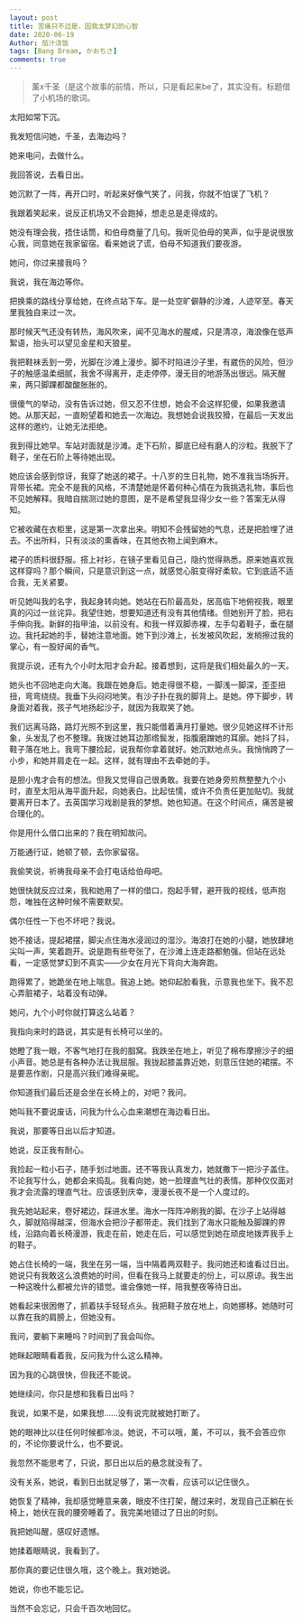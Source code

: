 ```yaml
---
layout: post
title: 苦痛只不过是，因我太梦幻的心智
date: 2020-06-19
Author: 茄汁浇饭 
tags: [Bang Dream, かおちさ]
comments: true
---
```


> 薰x千圣（是这个故事的前情，所以，只是看起来be了，其实没有。标题借了小机场的歌词。

太阳如常下沉。

我发短信问她，千圣，去海边吗？

她来电问，去做什么。

我回答说，去看日出。

她沉默了一阵，再开口时，听起来好像气笑了，问我，你就不怕误了飞机？

我跟着笑起来，说反正机场又不会跑掉，想走总是走得成的。

她没有理会我，捂住话筒，和伯母商量了几句。我听见伯母的笑声，似乎是说很放心我，同意她在我家留宿。看来她说了谎，伯母不知道我们要夜游。

她问，你过来接我吗？

我说，我在海边等你。

把换乘的路线分享给她，在终点站下车。是一处空旷僻静的沙滩，人迹罕至。春天里我独自来过一次。

那时候天气还没有转热，海风吹来，闻不见海水的腥咸，只是清凉，海浪像在低声絮语，抬头可以望见金星和天狼星。

我把鞋袜丢到一旁，光脚在沙滩上漫步。脚不时陷进沙子里，有崴伤的风险，但沙子的触感温柔细腻，我舍不得离开，走走停停，漫无目的地游荡出很远。隔天醒来，两只脚踝都酸酸胀胀的。

很傻气的举动，没有告诉过她，但又忍不住想，她会不会这样犯傻，如果我邀请她。从那天起，一直盼望着和她去一次海边。我想她会说我狡猾，在最后一天发出这样的邀约，让她无法拒绝。

我到得比她早。车站对面就是沙滩。走下石阶，脚底已经有磨人的沙粒。我脱下了鞋子，坐在石阶上等待她出现。

她应该会感到惊讶，我穿了她送的裙子。十八岁的生日礼物，她不准我当场拆开。背带长裙。完全不是我的风格，不清楚她是怀着何种心情在为我挑选礼物，事后也不见她解释。我暗自揣测过她的意图，是不是希望我显得少女一些？答案无从得知。

它被收藏在衣柜里，这是第一次拿出来。明知不会残留她的气息，还是把脸埋了进去。不出所料，只有淡淡的熏香味，在其他衣物上闻到麻木。

裙子的质料很舒服。搭上衬衫，在镜子里看见自己，隐约觉得熟悉。原来她喜欢我这样穿吗？那个瞬间，只是意识到这一点，就感觉心脏变得好柔软。它到底适不适合我，无关紧要。

听见她叫我的名字，我起身转向她。她站在石阶最高处，居高临下地俯视我，眼里真的闪过一丝诧异。我望住她，想要知道还有没有其他情绪。但她别开了脸，把右手伸向我。新鲜的指甲油，以前没有。和我一样双脚赤裸，左手勾着鞋子，垂在腿边。我托起她的手，替她注意地面。她下到沙滩上，长发被风吹起，发梢擦过我的掌心，有一股好闻的香气。

我提示说，还有九个小时太阳才会升起。接着想到，这将是我们相处最久的一天。

她头也不回地走向大海。我跟在她身后。她走得很不稳，一脚浅一脚深，歪歪扭扭，弯弯绕绕。我垂下头闷闷地笑。有沙子扑在我的脚背上。是她。停下脚步，转身面对着我，孩子气地扬起沙子，就因为我取笑了她。

我们远离马路，路灯光照不到这里，我只能借着满月打量她。很少见她这样不计形象，头发乱了也不整理。我拨过她耳边那绺鬓发，指腹磨蹭她的耳廓。她抖了抖，鞋子落在地上。我弯下腰捡起，说我帮你拿着就好。她沉默地点头。我悄悄跨了一小步，和她并肩走在一起。这样，就有理由不去牵她的手。

是胆小鬼才会有的想法。但我又觉得自己很勇敢。我要在她身旁煎熬整整九个小时，直至太阳从海平面升起，向她表白。比起怯懦，或许不负责任更加贴切。我就要离开日本了。去英国学习戏剧是我的梦想。她也知道。在这个时间点，痛苦是被合理化的。

你是用什么借口出来的？我在明知故问。

万能通行证，她顿了顿，去你家留宿。

我偷笑说，祈祷我母亲不会打电话给伯母吧。

她很快就反应过来，我和她用了一样的借口，抱起手臂，避开我的视线，低声抱怨，唯独在这种时候不需要默契。

偶尔任性一下也不坏吧？我说。

她不接话，提起裙摆，脚尖点住海水浸润过的湿沙。海浪打在她的小腿，她放肆地尖叫一声，笑着跑开。说是跑有些夸张了，在沙滩上连走路都勉强。但站在远处看，一定感觉梦幻到不真实——少女在月光下背向大海奔跑。

跑得累了，她跪坐在地上喘息。我追上她。她仰起脸看我，示意我也坐下。我不忍心弄脏裙子，站着没有动弹。

她问，九个小时你就打算这么站着？

我指向来时的路说，其实是有长椅可以坐的。

她瞪了我一眼，不客气地打在我的腘窝。我跌坐在地上，听见了棉布摩擦沙子的细小声音。她总是有各种办法让我屈服。我拢起膝盖靠近她，刻意压住她的裙摆。不是要恶作剧，只是高兴我们难得亲昵。

你知道我们最后还是会坐在长椅上的，对吧？我问。

她叫我不要说废话，问我为什么心血来潮想在海边看日出。

我说，那要等日出以后才知道。

她说，反正我有耐心。

我捡起一粒小石子，随手划过地面。还不等我认真发力，她就撒下一把沙子盖住。不论我写什么，她都会来捣乱。我看向她，她一脸理直气壮的表情。那种仅仅面对我才会流露的理直气壮。应该感到庆幸，漫漫长夜不是一个人度过的。

我先她站起来，卷好裙边，踩进水里。海水一阵阵冲刷我的脚。在沙子上站得越久，脚就陷得越深，但海水会把沙子都带走。我们找到了海水只能触及脚踝的界线，沿路向着长椅漫游，我走在前，她走在后，可以感觉到她在顽皮地拨弄我手上的鞋子。

她占住长椅的一端，我坐在另一端，当中隔着两双鞋子。我问她还和谁看过日出。她说只有我敢这么浪费她的时间，但看在我马上就要走的份上，可以原谅。我生出一种这晚什么都被允许的错觉。谁会像她一样，陪我整夜等待日出。

她看起来很困倦了，抓着扶手轻轻点头。我把鞋子放在地上，向她挪移。她随时可以靠在我的肩膀上，但她没有。

我问，要躺下来睡吗？时间到了我会叫你。

她眯起眼睛看着我，反问我为什么这么精神。

因为我的心跳很快，但我还不能说。

她继续问，你只是想和我看日出吗？

我说，如果不是，如果我想……没有说完就被她打断了。

她的眼神比以往任何时候都冷淡。她说，不可以哦，薰，不可以，我不会答应你的，不论你要说什么，也不要说。

我忽然不能思考了，只说，那日出以后的悬念就没有了。

没有关系，她说，看到日出就足够了，第一次看，应该可以记住很久。

她恢复了精神，我却感觉睡意来袭，眼皮不住打架，醒过来时，发现自己正躺在长椅上，她伏在我的腰旁睡着了。我完美地错过了日出的时刻。

我把她叫醒，感叹好遗憾。

她揉着眼睛说，我看到了。

那你真的要记住很久哦，这个晚上。我对她说。

她说，你也不能忘记。

当然不会忘记，只会千百次地回忆。